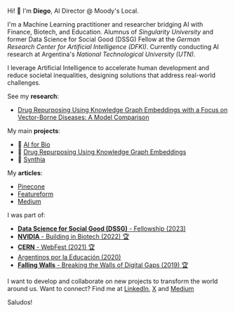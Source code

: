 Hi! 👋 I'm **Diego**, AI Director @ Moody's Local.

I'm a Machine Learning practitioner and researcher bridging AI with Finance, Biotech, and Education. Alumnus of *Singularity University* and former Data Science for Social Good (DSSG) Fellow at the *German Research Center for Artificial Intelligence (DFKI)*. Currently conducting AI research at Argentina's *National Technological University (UTN)*.

I leverage Artificial Intelligence to accelerate human development and reduce societal inequalities, designing solutions that address real-world challenges.


See my **research**:
- [Drug Repurposing Using Knowledge Graph Embeddings with a Focus on Vector-Borne Diseases: A Model Comparison](https://link.springer.com/chapter/10.1007/978-3-031-40942-4_8)

My main **projects**:
- 🧬 [AI for Bio](https://github.com/dlopezyse/AI-for-Bio)
- 💊 [Drug Repurposing Using Knowledge Graph Embeddings](https://github.com/dlopezyse/Drug-Repurposing-using-KGE)
- 🧠 [Synthia](https://github.com/dlopezyse/Synthia)

My **articles**:
- [Pinecone](https://www.pinecone.io/learn/)
- [Featureform](https://www.featureform.com/learn)
- [Medium](https://medium.com/@lopezyse)

I was part of:
- [**Data Science for Social Good (DSSG)** - Fellowship (2023)](https://www.youtube.com/watch?v=NOWofvaEsmk)
- [**NVIDIA** - Building in Biotech (2022) 🏆](https://www.linkedin.com/feed/update/urn:li:activity:6999470390385225728/)
- [**CERN** - WebFest (2021) 🏆](https://webfest.cern/node/345)
- [Argentinos por la Educación (2020)](https://github.com/dlopezyse/Hackathon-ArgxEdu-2020)
- [**Falling Walls** - Breaking the Walls of Digital Gaps (2019) 🏆](https://www.utn.edu.ar/es/noticias-internacionales/noticias-eventos/falling-walls-lab-argentina-ganadores)


I want to develop and collaborate on new projects to transform the world around us.
Want to connect? Find me at <a href="https://www.linkedin.com/in/lopezyse">LinkedIn</a>, <a href="https://x.com/lopezyse">X</a> and <a href="https://lopezyse.medium.com/">Medium</a>

Saludos!






